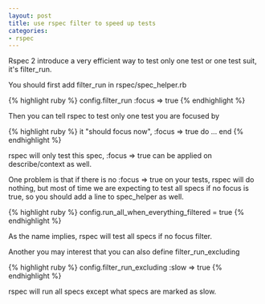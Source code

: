 ```yaml
---
layout: post
title: use rspec filter to speed up tests
categories:
- rspec
---
```

Rspec 2 introduce a very efficient way to test only one test or one test
suit, it's filter_run.

You should first add filter_run in rspec/spec_helper.rb

{% highlight ruby %}
config.filter_run :focus => true
{% endhighlight %}

Then you can tell rspec to test only one test you are focused by

{% highlight ruby %}
it "should focus now", :focus => true do
  ...
end
{% endhighlight %}

rspec will only test this spec, :focus => true can be applied on
describe/context as well.

One problem is that if there is no :focus => true on your tests, rspec
will do nothing, but most of time we are expecting to test all specs if
no focus is true, so you should add a line to spec_helper as well.

{% highlight ruby %}
config.run_all_when_everything_filtered = true
{% endhighlight %}

As the name implies, rspec will test all specs if no focus filter.

Another you may interest that you can also define filter_run_excluding

{% highlight ruby %}
config.filter_run_excluding :slow => true
{% endhighlight %}

rspec will run all specs except what specs are marked as slow.
